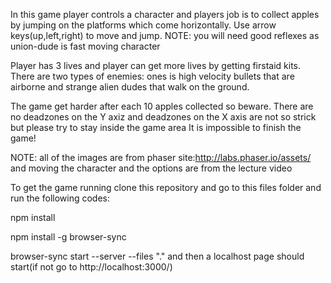 In this game player controls a character and players job is to collect apples by jumping on the platforms which come horizontally.
Use arrow keys(up,left,right) to move and jump. NOTE: you will need good reflexes as union-dude is fast moving character


Player has 3 lives and player can get more lives by getting firstaid kits.
There are two types of enemies: ones is high velocity bullets that are airborne and strange alien dudes that walk on the ground.


The game get harder after each 10 apples collected so beware.
There are no deadzones on the Y axiz and deadzones on the X axis are not so strick but please try to stay inside the game area
It is impossible to finish the game!


NOTE: all of the images are from phaser site:http://labs.phaser.io/assets/
and moving the character and the options are from the lecture video

To get the game running clone this repository and go to this files folder and run the following codes:

npm install

npm install -g browser-sync

browser-sync start --server --files "." and then a localhost page should start(if not go to http://localhost:3000/)
